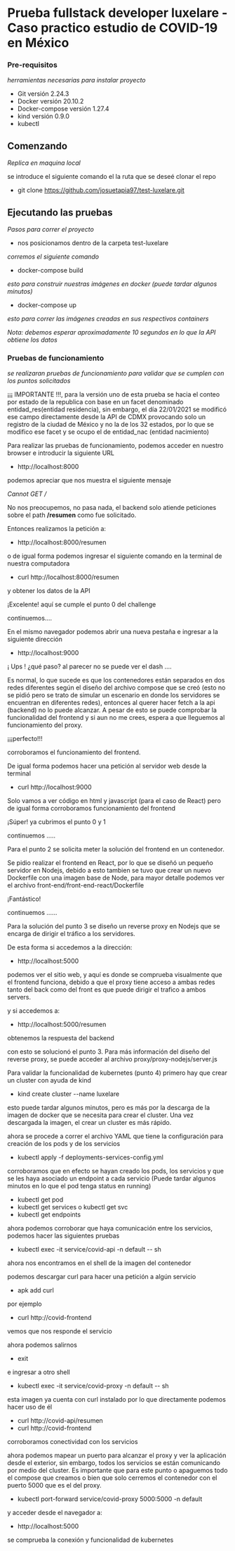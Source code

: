 # Prueba fullstack developer luxelare - Caso practico estudio de COVID-19 en México


### Pre-requisitos

_herramientas necesarias para instalar proyecto_

- Git versión 2.24.3
- Docker versión 20.10.2
- Docker-compose versión 1.27.4
- kind versión 0.9.0
- kubectl
## Comenzando

_Replica en maquina local_

se introduce el siguiente comando el la ruta que se deseé clonar el repo

- git clone https://github.com/josuetapia97/test-luxelare.git

## Ejecutando las pruebas

_Pasos para correr el proyecto_

- nos posicionamos dentro de la carpeta test-luxelare

_corremos el siguiente comando_
- docker-compose build


_esto para construir nuestras imágenes en docker (puede tardar algunos minutos)_
- docker-compose up


_esto para correr las imágenes creadas en sus respectivos containers_

_Nota: debemos esperar aproximadamente 10 segundos en lo que la API obtiene los datos_

### Pruebas de funcionamiento

_se realizaran pruebas de funcionamiento para validar que se cumplen con los puntos solicitados_

¡¡¡ IMPORTANTE !!!, para la versión uno de esta prueba se hacia el conteo por estado de la republica con base en un facet denominado entidad_res(entidad residencia), sin embargo, el día  22/01/2021 se modificó ese campo directamente desde la API de CDMX provocando solo un registro de la ciudad de México y no la de los 32 estados, por lo que se modifico ese facet y se ocupo el de entidad_nac (entidad nacimiento)

Para realizar las pruebas de funcionamiento, podemos acceder en nuestro browser e introducir la siguiente URL
- http://localhost:8000

podemos apreciar que nos muestra el siguiente mensaje 

_Cannot GET /_

No nos preocupemos, no pasa nada, el backend solo atiende peticiones sobre el path **/resumen**
como fue solicitado.


Entonces realizamos la petición a:

- http://localhost:8000/resumen

o de igual forma podemos ingresar el siguiente comando en la terminal de nuestra computadora

- curl http://localhost:8000/resumen

y obtener los datos de la API 

¡Excelente!
aquí se cumple el punto 0 del challenge

continuemos....

En el mismo navegador podemos abrir una nueva pestaña e ingresar a la siguiente dirección

- http://localhost:9000

¡ Ups ! ¿qué paso? al parecer no se puede ver el dash ....

Es normal, lo que sucede es que los contenedores están separados en dos redes diferentes según el diseño del archivo compose que se creó (esto no se pidió pero se trato de simular un escenario en donde los servidores se encuentran en diferentes redes),
entonces al querer hacer fetch a la api (backend) no lo puede alcanzar. A pesar de esto se puede comprobar la funcionalidad del frontend y si aun no me crees, espera a que lleguemos al funcionamiento del proxy.

¡¡¡perfecto!!! 

corroboramos el funcionamiento del frontend.

De igual forma podemos hacer una petición al servidor web desde la terminal

- curl http://localhost:9000

Solo vamos a ver código en html y javascript (para el caso de React) pero de igual forma corroboramos funcionamiento del frontend

¡Súper! ya cubrimos el punto 0 y 1

continuemos .....

Para el punto 2 se solicita meter la solución del frontend en un contenedor.

Se pidio realizar el frontend en React, por lo que se diseñó un pequeño servidor en Nodejs, debido a esto tambien se tuvo que crear un nuevo Dockerfile con una imagen base de Node, para mayor detalle podemos ver el archivo front-end/front-end-react/Dockerfile

¡Fantástico!

continuemos ......

Para la solución del punto 3 se diseño un reverse proxy en Nodejs que se encarga de dirigir el tráfico a los servidores.

De esta forma si accedemos a la dirección:

- http://localhost:5000

podemos ver el sitio web, y aquí es donde se comprueba visualmente que el frontend funciona, debido a que el proxy tiene acceso a ambas redes tanto del back como del front es que puede dirigir el trafico a ambos servers.

y si accedemos a:

- http://localhost:5000/resumen

obtenemos la respuesta del backend

con esto se solucionó el punto 3.
Para más información del diseño del reverse proxy, se puede acceder al archivo proxy/proxy-nodejs/server.js

Para validar la funcionalidad de kubernetes (punto 4) primero hay que crear un cluster con ayuda de kind

- kind create cluster --name luxelare

esto puede tardar algunos minutos, pero es más por la descarga de la imagen de docker que se necesita para crear el cluster. Una vez descargada la imagen, el crear un cluster es más rápido.

ahora se procede a correr el archivo YAML que tiene la configuración para creación de los pods y de los servicios

- kubectl apply -f deployments-services-config.yml

corroboramos que en efecto se hayan creado los pods, los servicios y que se les haya asociado un endpoint a cada servicio
(Puede tardar algunos minutos en lo que el pod tenga status en running)

- kubectl get pod
- kubectl get services o kubectl get svc
- kubectl get endpoints

ahora podemos corroborar que haya comunicación entre los servicios, podemos hacer las siguientes pruebas

- kubectl exec -it service/covid-api -n default -- sh

 ahora nos encontramos en el shell de la imagen del contenedor

 podemos descargar curl para hacer una petición a algún servicio
 
 - apk add curl

 por ejemplo
 - curl http://covid-frontend

 vemos que nos responde el servicio

ahora podemos salirnos

- exit

e ingresar a otro shell

- kubectl exec -it service/covid-proxy -n default -- sh

esta imagen ya cuenta con curl instalado por lo que directamente podemos hacer uso de él

- curl http://covid-api/resumen
- curl http://covid-frontend

corroboramos conectividad con los servicios

ahora podemos mapear un puerto para alcanzar el proxy y ver la aplicación desde el exterior,
sin embargo, todos los servicios se están comunicando por medio del cluster. Es importante que para este punto o apaguemos todo el compose que creamos o bien que solo cerremos el contenedor con el puerto 5000 que es el del proxy.

- kubectl port-forward service/covid-proxy 5000:5000 -n default

y acceder desde el navegador a:

- http://localhost:5000

se comprueba la conexión y funcionalidad de kubernetes
